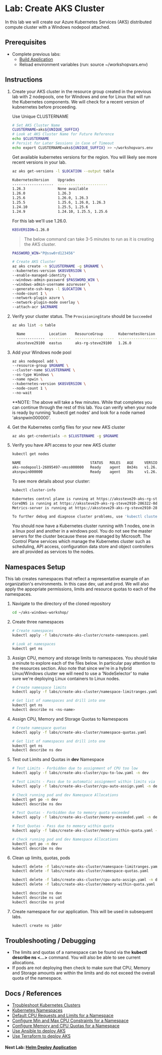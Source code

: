 # Lab: Create AKS Cluster

In this lab we will create our Azure Kubernetes Services (AKS) distributed compute cluster with a Windows nodepool attached.

## Prerequisites

* Complete previous labs:
    * [Build Application](../build-application/README.md)
    * Reload environment variables (run: source ~/workshopvars.env)

## Instructions

1. Create your AKS cluster in the resource group created in the previous lab with 2 nodepools, one for Windows and one for Linux that will run the Kubernetes components. We will check for a recent version of kubnernetes before proceeding. 

   Use Unique CLUSTERNAME

   ```bash
   # Set AKS Cluster Name
   CLUSTERNAME=aks${UNIQUE_SUFFIX}
   # Look at AKS Cluster Name for Future Reference
   echo $CLUSTERNAME
   # Persist for Later Sessions in Case of Timeout
   echo export CLUSTERNAME=aks${UNIQUE_SUFFIX} >> ~/workshopvars.env
   ```

   Get available kubernetes versions for the region. You will likely see more recent versions in your lab.

   ```bash
   az aks get-versions -l $LOCATION --output table

   KubernetesVersion    Upgrades
   -------------------  -----------------------
   1.26.3               None available
   1.26.0               1.26.3
   1.25.6               1.26.0, 1.26.3
   1.25.5               1.25.6, 1.26.0, 1.26.3
   1.24.10              1.25.5, 1.25.6
   1.24.9               1.24.10, 1.25.5, 1.25.6
   ```

   For this lab we'll use 1.26.0.

   ```bash
   K8SVERSION=1.26.0
   ```

   > The below command can take 3-5 minutes to run as it is creating the AKS cluster.

   ```bash
   PASSWORD_WIN="P@ssw0rd123456"

   # Create AKS Cluster
   az aks create -n $CLUSTERNAME -g $RGNAME \
   --kubernetes-version $K8SVERSION \
   --enable-managed-identity \
   --windows-admin-password $PASSWORD_WIN \
   --windows-admin-username azureuser \
   --generate-ssh-keys -l $LOCATION \
   --node-count 1 \
   --network-plugin azure \
   --network-plugin-mode overlay \
   --attach-acr $ACRNAME
   ```

1. Verify your cluster status. The `ProvisioningState` should be `Succeeded`

    ```bash
    az aks list -o table
    ```

    ```bash
      Name           Location    ResourceGroup       KubernetesVersion    CurrentKubernetesVersion    ProvisioningState    Fqdn
      -------------  ----------  ------------------  -------------------  --------------------------  -------------------  ----------------------------------------------------------------
      akssteve29100  eastus      aks-rg-steve29100   1.26.0               1.26.0                      Succeeded            akssteve29-aks-rg-steve2910-286322-0daesa84.hcp.eastus.azmk8s.io
    ```

1. Add your Windows node pool

    ```bash
    az aks nodepool add \
    --resource-group $RGNAME \
    --cluster-name $CLUSTERNAME \
    --os-type Windows \
    --name npwin \
    --kubernetes-version $K8SVERSION \
    --node-count 1 \
    --no-wait
    ```
    **NOTE: The above will take a few minutes. While that completes you can continue through the rest of this lab. You can verify when your node is ready by running 'kubectl get nodes' and look for a node named 'aksnpwin000000'.

1. Get the Kubernetes config files for your new AKS cluster

    ```bash
    az aks get-credentials -n $CLUSTERNAME -g $RGNAME
    ```

1. Verify you have API access to your new AKS cluster

    ```bash
    kubectl get nodes
    ```

    ```bash
    NAME                                STATUS   ROLES   AGE     VERSION
    aks-nodepool1-26095497-vmss000000   Ready    agent   8m34s   v1.26.0
    aksnpwin000000                      Ready    agent   38s     v1.26.0
    ```

    To see more details about your cluster:

    ```bash
    kubectl cluster-info
    ```

    ```bash
   Kubernetes control plane is running at https://akssteve29-aks-rg-steve2910-286322-0daesa84.hcp.eastus.azmk8s.io:443
   CoreDNS is running at https://akssteve29-aks-rg-steve2910-286322-0daesa84.hcp.eastus.azmk8s.io:443/api/v1/namespaces/kube-system/services/kube-dns:dns/proxy
   Metrics-server is running at https://akssteve29-aks-rg-steve2910-286322-0daesa84.hcp.eastus.azmk8s.io:443/api/v1/namespaces/kube-system/services/https:metrics-server:/proxy

   To further debug and diagnose cluster problems, use 'kubectl cluster-info dump'.
    ```

    You should now have a Kubernetes cluster running with 1 nodes, one in a linux pool and another in a windows pool. You do not see the master servers for the cluster because these are managed by Microsoft. The Control Plane services which manage the Kubernetes cluster such as scheduling, API access, configuration data store and object controllers are all provided as services to the nodes.

## Namespaces Setup

This lab creates namespaces that reflect a representative example of an organization's environments. In this case dev, uat and prod. We will also apply the appopriate permissions, limits and resource quotas to each of the namespaces.

1. Navigate to the directory of the cloned repository

   ```bash
   cd ~/aks-windows-workshop/
   ```

2. Create three namespaces

   ```bash
   # Create namespaces
   kubectl apply -f labs/create-aks-cluster/create-namespaces.yaml

   # Look at namespaces
   kubectl get ns
   ```

3. Assign CPU, memory and storage limits to namespaces. You should take a minute to explore each of the files below. In particular pay attention to the resources section. Also note that since we're in a hybrid Linux/Windows cluster we will need to use a 'NodeSelector' to make sure we're deploying Linux containers to Linux nodes.

   ```bash
   # Create namespace limits
   kubectl apply -f labs/create-aks-cluster/namespace-limitranges.yaml

   # Get list of namespaces and drill into one
   kubectl get ns
   kubectl describe ns <ns-name>
   ```

4. Assign CPU, Memory and Storage Quotas to Namespaces

   ```bash
   # Create namespace quotas
   kubectl apply -f labs/create-aks-cluster/namespace-quotas.yaml

   # Get list of namespaces and drill into one
   kubectl get ns
   kubectl describe ns dev
   ```

5. Test out Limits and Quotas in **dev** Namespace

   ```bash
   # Test Limits - Forbidden due to assignment of CPU too low
   kubectl apply -f labs/create-aks-cluster/cpu-to-low.yaml -n dev

   # Test Limits - Pass due to automatic assignment within limits via defaults
   kubectl apply -f labs/create-aks-cluster/cpu-auto-assign.yaml -n dev

   # Check running pod and dev Namespace Allocations
   kubectl get po -n dev
   kubectl describe ns dev

   # Test Quotas - Forbidden due to memory quota exceeded
   kubectl apply -f labs/create-aks-cluster/memory-exceeded.yaml -n dev

   # Test Quotas - Pass due to memory within quota
   kubectl apply -f labs/create-aks-cluster/memory-within-quota.yaml -n dev

   # Check running pod and dev Namespace Allocations
   kubectl get po -n dev
   kubectl describe ns dev
   ```

6. Clean up limits, quotas, pods

   ```bash
   kubectl delete -f labs/create-aks-cluster/namespace-limitranges.yaml
   kubectl delete -f labs/create-aks-cluster/namespace-quotas.yaml

   kubectl delete -f labs/create-aks-cluster/cpu-auto-assign.yaml -n dev
   kubectl delete -f labs/create-aks-cluster/memory-within-quota.yaml -n dev

   kubectl describe ns dev
   kubectl describe ns uat
   kubectl describe ns prod
   ```

7. Create namespace for our application. This will be used in subsequent labs.

   ```bash
   kubectl create ns jabbr
   ```

## Troubleshooting / Debugging

- The limits and quotas of a namespace can be found via the **kubectl describe ns <...>** command. You will also be able to see current allocations.
- If pods are not deploying then check to make sure that CPU, Memory and Storage amounts are within the limits and do not exceed the overall quota of the namespace.

## Docs / References

- [Troubleshoot Kubernetes Clusters](https://kubernetes.io/docs/tasks/debug-application-cluster/debug-cluster)
- [Kubernetes Namespaces](https://kubernetes.io/docs/concepts/overview/working-with-objects/namespaces/)
- [Default CPU Requests and Limits for a Namespace](https://kubernetes.io/docs/tasks/administer-cluster/manage-resources/cpu-default-namespace/)
- [Configure Min and Max CPU Constraints for a Namespace](https://kubernetes.io/docs/tasks/administer-cluster/manage-resources/cpu-constraint-namespace/)
- [Configure Memory and CPU Quotas for a Namespace](https://kubernetes.io/docs/tasks/administer-cluster/manage-resources/quota-memory-cpu-namespace/)
- [Use Ansible to deploy AKS](https://docs.microsoft.com/en-us/azure/ansible/ansible-create-configure-aks?toc=%2Fen-us%2Fazure%2Faks%2FTOC.json&bc=%2Fen-us%2Fazure%2Fbread%2Ftoc.json)
- [Use Terraform to deploy AKS](https://docs.microsoft.com/en-us/azure/terraform/terraform-create-k8s-cluster-with-tf-and-aks?toc=%2Fen-us%2Fazure%2Faks%2FTOC.json&bc=%2Fen-us%2Fazure%2Fbread%2Ftoc.json)

#### Next Lab: [Helm Deploy Application](../helm-setup-deploy/helm-setup-deploy.md)
